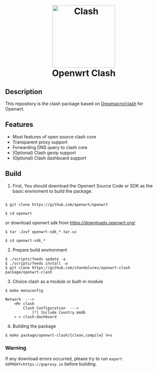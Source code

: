<h1 align="center">
  <img src="https://github.com/Dreamacro/clash/raw/master/docs/logo.png"
   alt="Clash" width="200" align="center">
  <br>Openwrt Clash<br>
</h1>

## Description

This repository is the clash package based on
[Dreamacro/clash](https://github.com/Dreamacro/clash) for Openwrt.

## Features

- Most features of open source clash core
- Transparent proxy support
- Forwarding DNS query to clash core
- (Optional) Clash geoip support
- (Optional) Clash dashboard support

## Build

1. First, You should download the Openwrt Source Code or SDK as the basic enviroment
  to build the package.

```shell

$ git clone https://github.com/openwrt/openwrt

$ cd openwrt
```

or download openwrt sdk from https://downloads.openwrt.org/

```shell
$ tar -Jxvf openwrt-sdk_*.tar.xz

$ cd openwrt-sdk_*
```

2. Prepare build environment

```shell
$ ./scripts/feeds update -a
$ ./scripts/feeds install -a
$ git clone https://github.com/chandelures/openwrt-clash package/openwrt-clash
```

3. Choice clash as a module or built-in module

```shell
$ make menuconfig

Network  --->
    <M> clash
        Clash Configuration  --->
            [*] Include Country.mmdb
    < > clash-dashboard
```

4. Building the package

```shell
$ make package/openwrt-clash/{clean,compile} V=s
```

### Warning

If any download errors occurred, please try to run `export GOPROXY=https://goproxy.io` before building.
